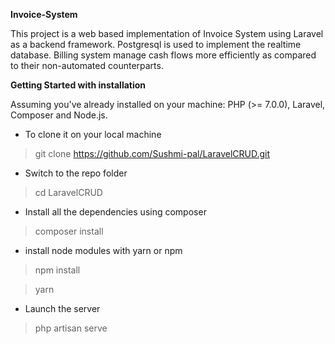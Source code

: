 **Invoice-System**

This project is a web based implementation of Invoice System using Laravel as a backend framework. Postgresql is used to implement the realtime database.
Billing system manage cash flows more efficiently as compared to their non-automated counterparts.

**Getting Started with installation**

Assuming you've already installed on your machine: PHP (>= 7.0.0), Laravel, Composer and Node.js.
- To clone it on your local machine
>git clone https://github.com/Sushmi-pal/LaravelCRUD.git

- Switch to the repo folder
>cd LaravelCRUD

- Install all the dependencies using composer
>composer install

- install node modules with yarn or npm
>npm install

>yarn
- Launch the server
>php artisan serve


